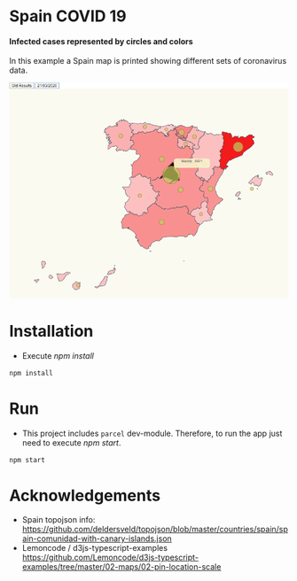 # Spain COVID 19 
#### Infected cases represented by circles and colors

In this example a Spain map is printed showing different sets of coronavirus data.    

![map affected coronavirus](./content/chart.png "affected coronavirus")

# Installation

- Execute _npm install_

```bash
npm install
```

# Run

- This project includes `parcel` dev-module. Therefore, to run the app just need to execute _npm start_. 

```bash
npm start
```

# Acknowledgements

- Spain topojson info: <br>
https://github.com/deldersveld/topojson/blob/master/countries/spain/spain-comunidad-with-canary-islands.json
- Lemoncode / d3js-typescript-examples <br>
https://github.com/Lemoncode/d3js-typescript-examples/tree/master/02-maps/02-pin-location-scale